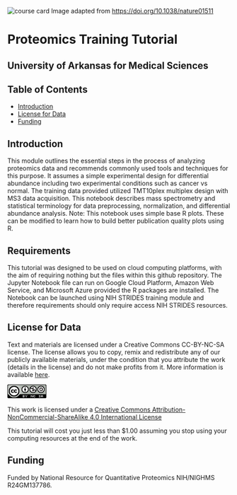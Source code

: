 ![course card](images/UAMS-course-card-2.png)
Image adapted from https://doi.org/10.1038/nature01511

# Proteomics Training Tutorial

## University of Arkansas for Medical Sciences

## Table of Contents

+ [Introduction](#Introduction)
+ [License for Data](#license-for-data)
+ [Funding](#funding)

## Introduction

This module outlines the essential steps in the process of analyzing proteomics data and recommends commonly used tools and techniques for this purpose. It assumes a simple experimental design for differential abundance including two experimental conditions such as cancer vs normal. The training data provided utilized TMT10plex multiplex design with MS3 data acquisition. This notebook describes mass spectrometry and statistical terminology for data preprocessing, normalization, and differential abundance analysis. Note: This notebook uses simple base R plots. These can be modified to learn how to build better publication quality plots using R. 

## Requirements

This tutorial was designed to be used on cloud computing platforms, with the aim of requiring nothing but the files within this github repository.
The Jupyter Notebook file can run on Google Cloud Platform, Amazon Web Service, and Microsoft Azure provided the R packages are installed. The Notebook can be launched using NIH STRIDES training module and therefore requirements should only require access NIH STRIDES resources.

## **License for Data**

Text and materials are licensed under a Creative Commons CC-BY-NC-SA license. The license allows you to copy, remix and redistribute any of our publicly available materials, under the condition that you attribute the work (details in the license) and do not make profits from it. More information is available [here](https://tilburgsciencehub.com/about/#license).

![Creative commons license](images/licensebuttons.png)

This work is licensed under a [Creative Commons Attribution-NonCommercial-ShareAlike 4.0 International License](http://creativecommons.org/licenses/by-nc-sa/4.0/)

This tutorial will cost you just less than $1.00 assuming you stop using your computing resources at the end of the work.

## Funding

Funded by National Resource for Quantitative Proteomics NIH/NIGHMS R24GM137786.